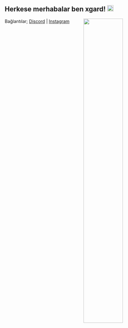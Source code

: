 <h2>Herkese merhabalar ben xgard! <img src="https://media.giphy.com/media/Q7LHmoFwVP6Yc1swZs/giphy.gif" height="20px"></h2>

<img width="50%" align="right" src="https://github-readme-stats.vercel.app/api?username=xgardc&show_icons=true&hide_title=true&theme=merko">

<!-- Genel olarak bilindiği gibi ben xgard. Node JS ile uğraşan bir yazılımcıyım. Boş zamanlarımda müzik üretmeyi severim. -->

Bağlantılar;
[Discord](https://discord.com/users/789173991171817524) | [Instagram](https://www.instagram.com/xbarisc/)
